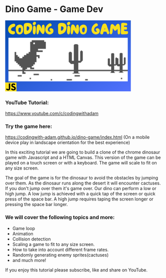 # Dino Game - Game Dev

[<img src="cover.png" width="80%" >](https://www.youtube.com/c/codingwithadam)

### YouTube Tutorial:

https://www.youtube.com/c/codingwithadam

### Try the game here:

https://codingwith-adam.github.io/dino-game/index.html
(On a mobile device play in landscape orientation for the best experience)

In this exciting tutorial we are going to build a clone of the chrome dinosaur game with Javascript and a HTML Canvas. This version of the game can be played on a touch screen or with a keyboard. The game will scale to fit on any size screen.

The goal of the game is for the dinosaur to avoid the obstacles by jumping over them. As the dinosaur runs along the desert it will encounter cactuses. If you don't jump over them it's game over. Our dino can perform a low or high jump. A low jump is achieved with a quick tap of the screen or quick press of the space bar. A high jump requires taping the screen longer or pressing the space bar longer.

### We will cover the following topics and more:

- Game loop
- Animation
- Collision detection
- Scaling a game to fit to any size screen.
- How to take into account different frame rates.
- Randomly generating enemy sprites(cactuses)
- and much more!

If you enjoy this tutorial please subscribe, like and share on YouTube.

